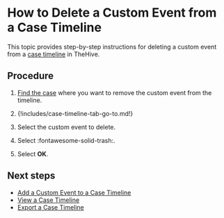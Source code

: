 # How to Delete a Custom Event from a Case Timeline

<!-- md:license Gold --> <!-- md:license Platinum -->

This topic provides step-by-step instructions for deleting a custom event from a [case timeline](about-case-timelines.md) in TheHive.

<h2>Procedure</h2>

1. [Find the case](../search-for-cases/find-a-case.md) where you want to remove the custom event from the timeline.

2. {!includes/case-timeline-tab-go-to.md!}

3. Select the custom event to delete.

4. Select :fontawesome-solid-trash:.

5. Select **OK**.

<h2>Next steps</h2>

* [Add a Custom Event to a Case Timeline](add-custom-event-timeline.md)
* [View a Case Timeline](view-case-timeline.md)
* [Export a Case Timeline](export-case-timeline.md)

